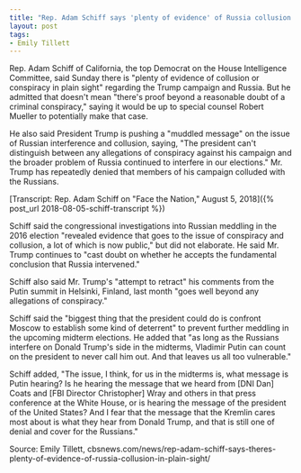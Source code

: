 ```yaml
---
title: "Rep. Adam Schiff says 'plenty of evidence' of Russia collusion hiding 'in plain sight'"
layout: post
tags:
- Emily Tillett
---
```


Rep. Adam Schiff of California, the top Democrat on the House Intelligence Committee, said Sunday there is "plenty of evidence of collusion or conspiracy in plain sight" regarding the Trump campaign and Russia. But he admitted that doesn't mean "there's proof beyond a reasonable doubt of a criminal conspiracy," saying it would be up to special counsel Robert Mueller to potentially make that case.

He also said President Trump is pushing a "muddled message" on the issue of Russian interference and collusion, saying, "The president can't distinguish between any allegations of conspiracy against his campaign and the broader problem of Russia continued to interfere in our elections." Mr. Trump has repeatedly denied that members of his campaign colluded with the Russians.

[Transcript: Rep. Adam Schiff on "Face the Nation," August 5, 2018]({% post_url 2018-08-05-schiff-transcript %})

Schiff said the congressional investigations into Russian meddling in the 2016 election "revealed evidence that goes to the issue of conspiracy and collusion, a lot of which is now public," but did not elaborate. He said Mr. Trump continues to "cast doubt on whether he accepts the fundamental conclusion that Russia intervened."

Schiff also said Mr. Trump's "attempt to retract" his comments from the Putin summit in Helsinki, Finland, last month "goes well beyond any allegations of conspiracy."

Schiff said the "biggest thing that the president could do is confront Moscow to establish some kind of deterrent" to prevent further meddling in the upcoming midterm elections. He added that "as long as the Russians interfere on Donald Trump's side in the midterms, Vladimir Putin can count on the president to never call him out. And that leaves us all too vulnerable."

Schiff added, "The issue, I think, for us in the midterms is, what message is Putin hearing? Is he hearing the message that we heard from [DNI Dan] Coats and [FBI Director Christopher] Wray and others in that press conference at the White House, or is hearing the message of the president of the United States? And I fear that the message that the Kremlin cares most about is what they hear from Donald Trump, and that is still one of denial and cover for the Russians."

Source: Emily Tillett, cbsnews.com/news/rep-adam-schiff-says-theres-plenty-of-evidence-of-russia-collusion-in-plain-sight/
